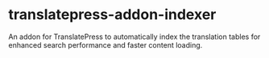 # translatepress-addon-indexer
An addon for TranslatePress to automatically index the translation tables for enhanced search performance and faster content loading.
